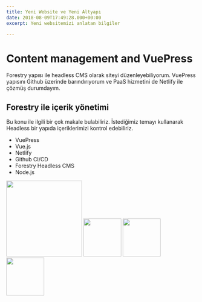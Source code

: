 ```yaml
---
title: Yeni Website ve Yeni Altyapı
date: 2018-08-09T17:49:28.000+00:00
excerpt: Yeni websitemizi anlatan bilgiler

---
```

# Content management and VuePress

Forestry yapısı ile headless CMS olarak siteyi düzenleyebiliyorum. VuePress yapısını Github üzerinde barındırıyorum ve PaaS hizmetini de Netlify ile çözmüş durumdayım.

## Forestry ile içerik yönetimi

Bu konu ile ilgili bir çok makale bulabiliriz. İstediğimiz temayı kullanarak Headless bir yapıda içeriklerimizi kontrol edebiliriz. 

* VuePress
* Vue.js
* Netlify
* Github CI/CD
* Forestry Headless CMS
* Node.js

<img src="https://cdn.svgporn.com/logos/vue.svg" width="200">
<img src="https://cdn.svgporn.com/logos/netlify.svg" width="100">
<img src="https://cdn.svgporn.com/logos/github.svg" width="100">
<img src="https://cdn.svgporn.com/logos/nodejs.svg" width="100" >

